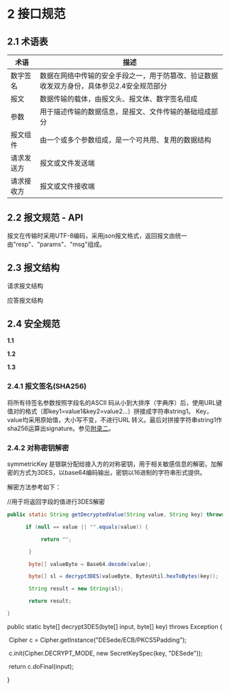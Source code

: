 # 2 接口规范

## 2.1 术语表

| 术语       | 描述                                                         |
| ---------- | ------------------------------------------------------------ |
| 数字签名   | 数据在网络中传输的安全手段之一，用于防篡改、验证数据收发双方身份，具体参见2.4安全规范部分 |
| 报文       | 数据传输的载体，由报文头、报文体、数字签名组成               |
| 参数       | 用于描述传输的数据信息，是报文、文件传输的基础组成部分       |
| 报文组件   | 由一个或多个参数组成，是一个可共用、复用的数据结构           |
| 请求发送方 | 报文或文件发送端                                             |
| 请求接收方 | 报文或文件接收端                                             |

 

## 2.2 报文规范 - API

报文在传输时采用UTF-8编码，采用json报文格式，返回报文由统一由"resp"、"params"、"msg"组成。

## 2.3 报文结构

请求报文结构



 

应答报文结构



 

## 2.4 安全规范

**1.1**  

**1.2**  

**1.3**  

### 2.4.1 报文签名(SHA256)

将所有待签名参数按照字段名的ASCII 码从小到大排序（字典序）后，使用URL键值对的格式（即key1=value1&key2=value2…）拼接成字符串string1。 Key，value均采用原始值，大小写不变，不进行URL 转义。最后对拼接字符串string1作sha256运算出signature。参见[附录二](#_附录二：SHA256签名)。

### 2.4.2 对称密钥解密 

symmetricKey 是银联分配给接入方的对称密钥，用于相关敏感信息的解密。加解密的方式为3DES，以base64编码输出，密钥以16进制的字符串形式提供。

解密方法参考如下：

//用于将返回字段的值进行3DES解密

```java
public static String getDecryptedValue(String value, String key) throws Exception {

      if (null == value || "".equals(value)) {

           return "";

       }

       byte[] valueByte = Base64.decode(value);

​       byte[] sl = decrypt3DES(valueByte, BytesUtil.hexToBytes(key));

​       String result = new String(sl);

​       return result;

}
```





 

public static byte[] decrypt3DES(byte[] input, byte[] key) throws Exception {

​       Cipher c = Cipher.getInstance("DESede/ECB/PKCS5Padding");

​       c.init(Cipher.DECRYPT_MODE, new SecretKeySpec(key, "DESede"));

​       return c.doFinal(input);

}